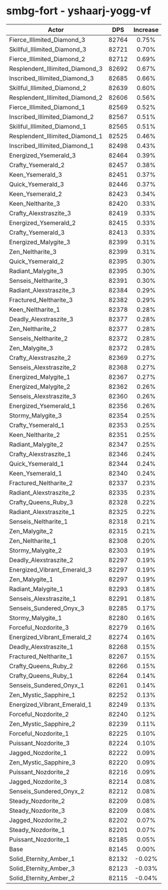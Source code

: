 # smbg-fort - yshaarj-yogg-vf
| Actor | DPS | Increase |
|---|:---:|:---:|
|Fierce_Illimited_Diamond_3|82764|0.75%|
|Skillful_Illimited_Diamond_3|82721|0.70%|
|Fierce_Illimited_Diamond_2|82712|0.69%|
|Resplendent_Illimited_Diamond_3|82692|0.67%|
|Inscribed_Illimited_Diamond_3|82685|0.66%|
|Skillful_Illimited_Diamond_2|82639|0.60%|
|Resplendent_Illimited_Diamond_2|82606|0.56%|
|Fierce_Illimited_Diamond_1|82569|0.52%|
|Inscribed_Illimited_Diamond_2|82567|0.51%|
|Skillful_Illimited_Diamond_1|82565|0.51%|
|Resplendent_Illimited_Diamond_1|82525|0.46%|
|Inscribed_Illimited_Diamond_1|82498|0.43%|
|Energized_Ysemerald_3|82464|0.39%|
|Crafty_Ysemerald_2|82457|0.38%|
|Keen_Ysemerald_3|82451|0.37%|
|Quick_Ysemerald_3|82446|0.37%|
|Keen_Ysemerald_2|82423|0.34%|
|Keen_Neltharite_3|82420|0.33%|
|Crafty_Alexstraszite_3|82419|0.33%|
|Energized_Ysemerald_2|82415|0.33%|
|Crafty_Ysemerald_3|82413|0.33%|
|Energized_Malygite_3|82399|0.31%|
|Zen_Neltharite_3|82399|0.31%|
|Quick_Ysemerald_2|82395|0.30%|
|Radiant_Malygite_3|82395|0.30%|
|Senseis_Neltharite_3|82391|0.30%|
|Radiant_Alexstraszite_3|82384|0.29%|
|Fractured_Neltharite_3|82382|0.29%|
|Keen_Neltharite_1|82378|0.28%|
|Deadly_Alexstraszite_3|82377|0.28%|
|Zen_Neltharite_2|82377|0.28%|
|Senseis_Neltharite_2|82372|0.28%|
|Zen_Malygite_3|82372|0.28%|
|Crafty_Alexstraszite_2|82369|0.27%|
|Senseis_Alexstraszite_2|82368|0.27%|
|Energized_Malygite_1|82367|0.27%|
|Energized_Malygite_2|82362|0.26%|
|Senseis_Alexstraszite_3|82360|0.26%|
|Energized_Ysemerald_1|82356|0.26%|
|Stormy_Malygite_3|82354|0.25%|
|Crafty_Ysemerald_1|82353|0.25%|
|Keen_Neltharite_2|82351|0.25%|
|Radiant_Malygite_2|82347|0.25%|
|Crafty_Alexstraszite_1|82346|0.24%|
|Quick_Ysemerald_1|82344|0.24%|
|Keen_Ysemerald_1|82340|0.24%|
|Fractured_Neltharite_2|82337|0.23%|
|Radiant_Alexstraszite_2|82335|0.23%|
|Crafty_Queens_Ruby_3|82328|0.22%|
|Radiant_Alexstraszite_1|82325|0.22%|
|Senseis_Neltharite_1|82318|0.21%|
|Zen_Malygite_2|82315|0.21%|
|Zen_Neltharite_1|82308|0.20%|
|Stormy_Malygite_2|82303|0.19%|
|Deadly_Alexstraszite_2|82297|0.19%|
|Energized_Vibrant_Emerald_3|82297|0.19%|
|Zen_Malygite_1|82297|0.19%|
|Radiant_Malygite_1|82293|0.18%|
|Senseis_Alexstraszite_1|82291|0.18%|
|Senseis_Sundered_Onyx_3|82285|0.17%|
|Stormy_Malygite_1|82280|0.16%|
|Forceful_Nozdorite_3|82279|0.16%|
|Energized_Vibrant_Emerald_2|82274|0.16%|
|Deadly_Alexstraszite_1|82268|0.15%|
|Fractured_Neltharite_1|82267|0.15%|
|Crafty_Queens_Ruby_2|82266|0.15%|
|Crafty_Queens_Ruby_1|82264|0.14%|
|Senseis_Sundered_Onyx_1|82261|0.14%|
|Zen_Mystic_Sapphire_1|82252|0.13%|
|Energized_Vibrant_Emerald_1|82249|0.13%|
|Forceful_Nozdorite_2|82240|0.12%|
|Zen_Mystic_Sapphire_2|82239|0.11%|
|Forceful_Nozdorite_1|82225|0.10%|
|Puissant_Nozdorite_3|82224|0.10%|
|Jagged_Nozdorite_1|82222|0.09%|
|Zen_Mystic_Sapphire_3|82220|0.09%|
|Puissant_Nozdorite_2|82216|0.09%|
|Jagged_Nozdorite_3|82214|0.08%|
|Senseis_Sundered_Onyx_2|82212|0.08%|
|Steady_Nozdorite_2|82209|0.08%|
|Steady_Nozdorite_3|82209|0.08%|
|Jagged_Nozdorite_2|82202|0.07%|
|Steady_Nozdorite_1|82201|0.07%|
|Puissant_Nozdorite_1|82185|0.05%|
|Base|82145|0.00%|
|Solid_Eternity_Amber_1|82132|-0.02%|
|Solid_Eternity_Amber_3|82123|-0.03%|
|Solid_Eternity_Amber_2|82115|-0.04%|
